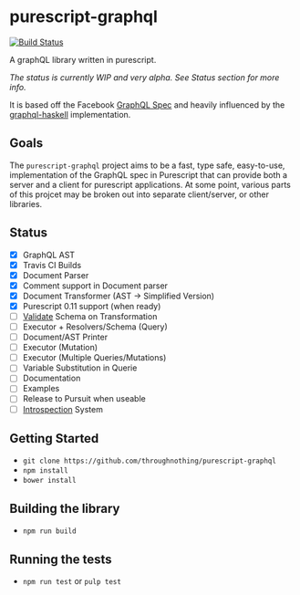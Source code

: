 # purescript-graphql
[![Build Status](https://travis-ci.org/throughnothing/purescript-graphql.svg?branch=master)](https://travis-ci.org/throughnothing/purescript-graphql)

A graphQL library written in purescript.

_The status is currently WIP and very alpha.  See Status section for more info._

It is based off the Facebook [GraphQL Spec](https://facebook.github.io/graphql/#EnumValue)
and heavily influenced by  the
[graphql-haskell](https://github.com/jdnavarro/graphql-haskell/blob/master/Data/GraphQL/AST.hs)
implementation.

## Goals

The `purescript-graphql` project aims to be a fast, type safe, easy-to-use,
implementation of the GraphQL spec in Purescript that can provide both a
server and a client for purescript applications.  At some point, various parts
of this projcet may be broken out into separate client/server, or other libraries.

## Status
- [X] GraphQL AST
- [X] Travis CI Builds
- [X] Document Parser
- [X] Comment support in Document parser
- [X] Document Transformer (AST -> Simplified Version)
- [X] Purescript 0.11 support (when ready)
- [ ] [Validate](https://facebook.github.io/graphql/#sec-Validation) Schema on Transformation
- [ ] Executor + Resolvers/Schema (Query)
- [ ] Document/AST Printer
- [ ] Executor (Mutation)
- [ ] Executor (Multiple Queries/Mutations)
- [ ] Variable Substitution in Querie
- [ ] Documentation
- [ ] Examples
- [ ] Release to Pursuit when useable
- [ ] [Introspection](https://facebook.github.io/graphql/#sec-Introspection) System

## Getting Started

* `git clone https://github.com/throughnothing/purescript-graphql`
* `npm install`
* `bower install`

## Building the library

* `npm run build`

## Running the tests

* `npm run test` or `pulp test`
